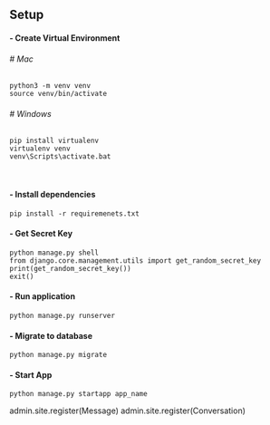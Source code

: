 ## Setup

#### - Create Virtual Environment
###### # Mac
```
python3 -m venv venv
source venv/bin/activate
```

###### # Windows
```
pip install virtualenv 
virtualenv venv 
venv\Scripts\activate.bat 
```

<br>

#### - Install dependencies
```
pip install -r requiremenets.txt
```

#### - Get Secret Key
```
python manage.py shell
from django.core.management.utils import get_random_secret_key
print(get_random_secret_key())
exit()
```

#### - Run application
```
python manage.py runserver
```
#### - Migrate to database
```
python manage.py migrate
```
#### - Start App
```
python manage.py startapp app_name
```


admin.site.register(Message)
admin.site.register(Conversation)
```


